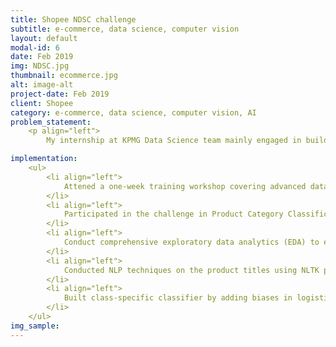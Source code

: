```yaml
---
title: Shopee NDSC challenge
subtitle: e-commerce, data science, computer vision
layout: default
modal-id: 6
date: Feb 2019
img: NDSC.jpg
thumbnail: ecommerce.jpg
alt: image-alt
project-date: Feb 2019
client: Shopee
category: e-commerce, data science, computer vision, AI
problem_statement: 
    <p align="left"> 
        My internship at KPMG Data Science team mainly engaged in building an integrated real estate intelligence system that facilitated the stakeholders to valuate residential properties in Singapore with insights of comprehensive neighborhood analysis and demographic information.</p>

implementation: 
    <ul>
        <li align="left">
            Attened a one-week training workshop covering advanced data science topics such as Pytorch and Keras in image classification and deep learning models.
        </li> 
        <li align="left">
            Participated in the challenge in Product Category Classification in a team of 4, aiming to build an image classifier to classify e-commerce products.
        </li>
        <li align="left">
            Conduct comprehensive exploratory data analytics (EDA) to explore the data feature space and insights with over 60,000 data records.
        </li> 
        <li align="left">
            Conducted NLP techniques on the product titles using NLTK packages to weight the words by TF-IDF and word2vec and thereby extracted relevant predictor of products' categories.
        </li> 
        <li align="left">
            Built class-specific classifier by adding biases in logistic regression to guide the classifier to tune weights on specific categories to improved the prediction accuracy.
        </li>
    </ul>
img_sample:
---
```

